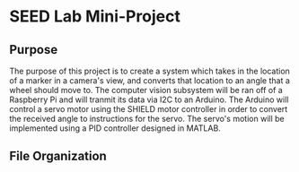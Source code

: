 # SEED Lab Mini-Project
## Purpose
The purpose of this project is to create a system which takes in the location of a marker in a camera's view, and converts that location to an angle that a wheel 
should move to. The computer vision subsystem will be ran off of a Raspberry Pi and will tranmit its data via I2C to an Arduino. The Arduino will control a servo motor using 
the SHIELD motor controller in order to convert the received angle to instructions for the servo. The servo's motion will be implemented using a PID controller designed in MATLAB.

## File Organization
